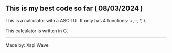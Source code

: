 This is my best code so far ( 08/03/2024 )
---------------------------------------------------------

This is a calculator with a ASCII UI.
It only has 4 functions:  +, -, *, /.

This calculator is written in C.

---------------------------------------------------------
Made by: Xapi Wave 

